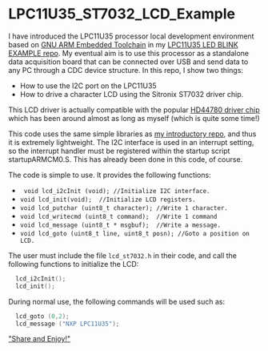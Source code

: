 # LPC11U35_ST7032_LCD_Example

I have introduced the LPC11U35 processor local development environment based on [GNU ARM Embedded Toolchain](https://launchpad.net/gcc-arm-embedded) in my [LPC11U35 LED BLINK EXAMPLE repo](https://github.com/ahmetonat/LPC11U35_LED_BLINK_EXAMPLE). My eventual aim is to use this processor as a standalone data acquisition board that can be connected over USB and send data to any PC through a CDC device structure. In this repo, I show two things:
- How to use the I2C port on the LPC11U35
- How to drive a character LCD using the Sitronix ST7032 driver chip.

This LCD driver is actually compatible with the popular [HD44780 driver chip](https://en.wikipedia.org/wiki/Hitachi_HD44780_LCD_controller) which has been around almost as long as myself (which is quite some time!)

This code uses the same simple libraries as [my introductory repo](https://github.com/ahmetonat/LPC11U35_LED_BLINK_EXAMPLE), and thus it is extremely lightweight. The I2C interface is used in an interrupt setting, so the interrupt handler must be registered within the startup script startupARMCM0.S. This has already been done in this code, of course.

The code is simple to use. It provides the following functions:
- ` void lcd_i2cInit (void); //Initialize I2C interface.`
- `void lcd_init(void);  //Initialize LCD registers.`
- `void lcd_putchar (uint8_t character); //Write 1 character.`
- `void lcd_writecmd (uint8_t command);  //Write 1 command`
- `void lcd_message (uint8_t * msgbuf);  //Write a message.`
- `void lcd_goto (uint8_t line, uint8_t posn); //Goto a position on LCD.`

The user must include the file `lcd_st7032.h` in their code, and call the following functions to initialize the LCD:
```C
  lcd_i2cInit();
  lcd_init();
```
During normal use, the following commands will be used such as:
```C
  lcd_goto (0,2);
  lcd_message ("NXP LPC11U35");
```

["Share and Enjoy!"](https://hitchhikers.fandom.com/wiki/Sirius_Cybernetics_Corporation)
